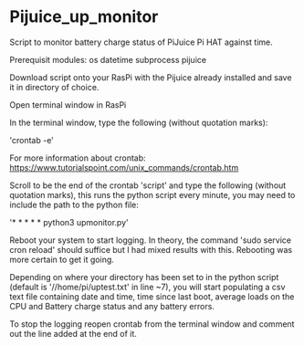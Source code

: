# Pijuice_up_monitor
Script to monitor battery charge status of PiJuice Pi HAT against time. 

Prerequisit modules:
  os
  datetime
  subprocess
  pijuice


Download script onto your RasPi with the Pijuice already installed and save it in directory of choice.

Open terminal window in RasPi

In the terminal window, type the following (without quotation marks): 

  'crontab -e'
  
For more information about crontab: https://www.tutorialspoint.com/unix_commands/crontab.htm
  
Scroll to be the end of the crontab 'script' and type the following (without quotation marks), this runs the python script every minute, you may need to include the path to the python file:

  '* * * * * python3 upmonitor.py'
  
  
Reboot your system to start logging. In theory, the command 'sudo service cron reload' should suffice but I had mixed results with this. Rebooting was more certain to get it going.

Depending on where your directory has been set to in the python script (default is '//home/pi/uptest.txt' in line ~7), you will start populating a csv text file containing date and time, time since last boot, average loads on the CPU and Battery charge status and any battery errors. 

To stop the logging reopen crontab from the terminal window and comment out the line added at the end of it.
